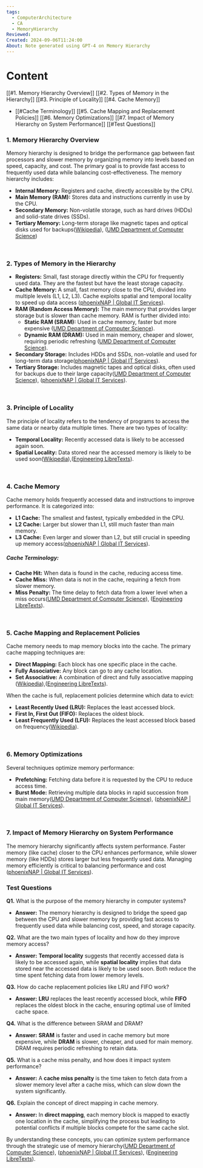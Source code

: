 ```yaml
---
tags:
  - ComputerArchitecture
  - CA
  - MemoryHierarchy
Reviewed: 
Created: 2024-09-06T11:24:00
About: Note generated using GPT-4 on Memory Hierarchy
---
```

# Content
[[#1. Memory Hierarchy Overview]]
[[#2. Types of Memory in the Hierarchy]]
[[#3. Principle of Locality]]
[[#4. Cache Memory]]
- [[#Cache Terminology]]
[[#5. Cache Mapping and Replacement Policies]]
[[#6. Memory Optimizations]]
[[#7. Impact of Memory Hierarchy on System Performance]]
[[#Test Questions]]


### 1. Memory Hierarchy Overview

Memory hierarchy is designed to bridge the performance gap between fast processors and slower memory by organizing memory into levels based on speed, capacity, and cost. The primary goal is to provide fast access to frequently used data while balancing cost-effectiveness. The memory hierarchy includes:

- **Internal Memory:** Registers and cache, directly accessible by the CPU.
- **Main Memory (RAM):** Stores data and instructions currently in use by the CPU.
- **Secondary Memory:** Non-volatile storage, such as hard drives (HDDs) and solid-state drives (SSDs).
- **Tertiary Memory:** Long-term storage like magnetic tapes and optical disks used for backups​([Wikipedia](https://en.wikipedia.org/wiki/Memory_hierarchy)), ([UMD Department of Computer Science](https://www.cs.umd.edu/~meesh/411/CA-online/chapter/memory-hierarchy-design-basics/index.html))

<br>

### 2. Types of Memory in the Hierarchy

- **Registers:** Small, fast storage directly within the CPU for frequently used data. They are the fastest but have the least storage capacity.
- **Cache Memory:** A small, fast memory close to the CPU, divided into multiple levels (L1, L2, L3). Cache exploits spatial and temporal locality to speed up data access ​([phoenixNAP | Global IT Services](https://phoenixnap.com/kb/memory-hierarchy)).
- **RAM (Random Access Memory):** The main memory that provides larger storage but is slower than cache memory. RAM is further divided into:
    - **Static RAM (SRAM):** Used in cache memory, faster but more expensive ​([UMD Department of Computer Science](https://www.cs.umd.edu/~meesh/411/CA-online/chapter/memory-hierarchy-design-basics/index.html)).
    - **Dynamic RAM (DRAM):** Used in main memory, cheaper and slower, requiring periodic refreshing ​([UMD Department of Computer Science](https://www.cs.umd.edu/~meesh/411/CA-online/chapter/memory-hierarchy-design-basics/index.html)).
- **Secondary Storage:** Includes HDDs and SSDs, non-volatile and used for long-term data storage​([phoenixNAP | Global IT Services](https://phoenixnap.com/kb/memory-hierarchy)).
- **Tertiary Storage:** Includes magnetic tapes and optical disks, often used for backups due to their large capacity​([UMD Department of Computer Science](https://www.cs.umd.edu/~meesh/411/CA-online/chapter/memory-hierarchy-design-basics/index.html))​, ([phoenixNAP | Global IT Services](https://phoenixnap.com/kb/memory-hierarchy)).

<br>

### 3. Principle of Locality

The principle of locality refers to the tendency of programs to access the same data or nearby data multiple times. There are two types of locality:

- **Temporal Locality:** Recently accessed data is likely to be accessed again soon.
- **Spatial Locality:** Data stored near the accessed memory is likely to be used soon​([Wikipedia](https://en.wikipedia.org/wiki/Memory_hierarchy)), ​([Engineering LibreTexts](https://eng.libretexts.org/Courses/Delta_College/Introduction_to_Operating_Systems/05%3A_Computer_Architecture_-_Memory/5.01%3A_Memory_Hierarchy)).

<br>

### 4. Cache Memory

Cache memory holds frequently accessed data and instructions to improve performance. It is categorized into:

- **L1 Cache:** The smallest and fastest, typically embedded in the CPU.
- **L2 Cache:** Larger but slower than L1, still much faster than main memory.
- **L3 Cache:** Even larger and slower than L2, but still crucial in speeding up memory access​([phoenixNAP | Global IT Services](https://phoenixnap.com/kb/memory-hierarchy)).

##### Cache Terminology:

- **Cache Hit:** When data is found in the cache, reducing access time.
- **Cache Miss:** When data is not in the cache, requiring a fetch from slower memory.
- **Miss Penalty:** The time delay to fetch data from a lower level when a miss occurs​([UMD Department of Computer Science](https://www.cs.umd.edu/~meesh/411/CA-online/chapter/memory-hierarchy-design-basics/index.html)), ​([Engineering LibreTexts](https://eng.libretexts.org/Courses/Delta_College/Introduction_to_Operating_Systems/05%3A_Computer_Architecture_-_Memory/5.01%3A_Memory_Hierarchy)).

<br>

### 5. Cache Mapping and Replacement Policies

Cache memory needs to map memory blocks into the cache. The primary cache mapping techniques are:

- **Direct Mapping:** Each block has one specific place in the cache.
- **Fully Associative:** Any block can go to any cache location.
- **Set Associative:** A combination of direct and fully associative mapping​([Wikipedia](https://en.wikipedia.org/wiki/Memory_hierarchy)), ​([Engineering LibreTexts](https://eng.libretexts.org/Courses/Delta_College/Introduction_to_Operating_Systems/05%3A_Computer_Architecture_-_Memory/5.01%3A_Memory_Hierarchy)).

When the cache is full, replacement policies determine which data to evict:

- **Least Recently Used (LRU):** Replaces the least accessed block.
- **First In, First Out (FIFO):** Replaces the oldest block.
- **Least Frequently Used (LFU):** Replaces the least accessed block based on frequency​([Wikipedia](https://en.wikipedia.org/wiki/Memory_hierarchy)).

<br>

### 6. Memory Optimizations

Several techniques optimize memory performance:

- **Prefetching:** Fetching data before it is requested by the CPU to reduce access time.
- **Burst Mode:** Retrieving multiple data blocks in rapid succession from main memory​([UMD Department of Computer Science](https://www.cs.umd.edu/~meesh/411/CA-online/chapter/memory-hierarchy-design-basics/index.html)), ​([phoenixNAP | Global IT Services](https://phoenixnap.com/kb/memory-hierarchy)).

<br>

### 7. Impact of Memory Hierarchy on System Performance

The memory hierarchy significantly affects system performance. Faster memory (like cache) closer to the CPU enhances performance, while slower memory (like HDDs) stores larger but less frequently used data. Managing memory efficiently is critical to balancing performance and cost​([phoenixNAP | Global IT Services](https://phoenixnap.com/kb/memory-hierarchy)).

### Test Questions

**Q1.** What is the purpose of the memory hierarchy in computer systems?

- **Answer:** The memory hierarchy is designed to bridge the speed gap between the CPU and slower memory by providing fast access to frequently used data while balancing cost, speed, and storage capacity.

**Q2.** What are the two main types of locality and how do they improve memory access?

- **Answer:** **Temporal locality** suggests that recently accessed data is likely to be accessed again, while **spatial locality** implies that data stored near the accessed data is likely to be used soon. Both reduce the time spent fetching data from lower memory levels.

**Q3.** How do cache replacement policies like LRU and FIFO work?

- **Answer:** **LRU** replaces the least recently accessed block, while **FIFO** replaces the oldest block in the cache, ensuring optimal use of limited cache space.

**Q4.** What is the difference between SRAM and DRAM?

- **Answer:** **SRAM** is faster and used in cache memory but more expensive, while **DRAM** is slower, cheaper, and used for main memory. DRAM requires periodic refreshing to retain data.

**Q5.** What is a cache miss penalty, and how does it impact system performance?

- **Answer:** A **cache miss penalty** is the time taken to fetch data from a slower memory level after a cache miss, which can slow down the system significantly.

**Q6.** Explain the concept of direct mapping in cache memory.

- **Answer:** In **direct mapping**, each memory block is mapped to exactly one location in the cache, simplifying the process but leading to potential conflicts if multiple blocks compete for the same cache slot.

By understanding these concepts, you can optimize system performance through the strategic use of memory hierarchy​([UMD Department of Computer Science](https://www.cs.umd.edu/~meesh/411/CA-online/chapter/memory-hierarchy-design-basics/index.html))​, ([phoenixNAP | Global IT Services](https://phoenixnap.com/kb/memory-hierarchy)), ​([Engineering LibreTexts](https://eng.libretexts.org/Courses/Delta_College/Introduction_to_Operating_Systems/05%3A_Computer_Architecture_-_Memory/5.01%3A_Memory_Hierarchy)).